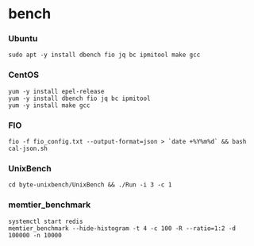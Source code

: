 # bench

### Ubuntu
    sudo apt -y install dbench fio jq bc ipmitool make gcc

### CentOS
    yum -y install epel-release
    yum -y install dbench fio jq bc ipmitool
    yum -y install make gcc


### FIO
    fio -f fio_config.txt --output-format=json > `date +%Y%m%d` && bash cal-json.sh

### UnixBench
    cd byte-unixbench/UnixBench && ./Run -i 3 -c 1

### memtier_benchmark
    systemctl start redis
    memtier_benchmark --hide-histogram -t 4 -c 100 -R --ratio=1:2 -d 100000 -n 10000
